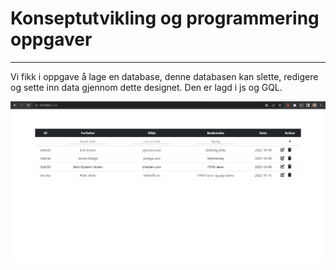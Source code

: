 # Konseptutvikling og programmering oppgaver

---
<p class="mid">Vi fikk i oppgave å lage en database, denne databasen kan slette, redigere og sette inn data gjennom dette designet. Den er lagd i js og GQL.</p>
<div class="mkd"><img src="https://raw.githubusercontent.com/mchtsz/markdown/fabb9080bbe53a17f755f528ff26b7233d70abcd/bilder/database.png"</img></div>
